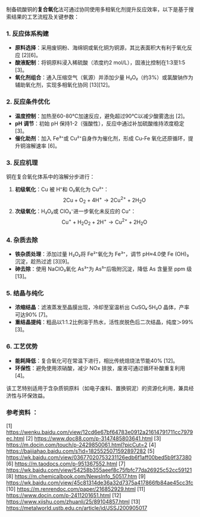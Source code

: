 制备硫酸铜的**复合氧化**法可通过协同使用多相氧化剂提升反应效率，以下是基于搜索结果的工艺流程及关键参数：

### 1. **反应体系构建**
- **原料选择**：采用废铜粉、海绵铜或氧化铜为铜源，其比表面积大有利于氧化反应 [2][6]。
- **酸液配制**：将铜原料浸入稀硫酸（浓度约2 mol/L），固液比控制在1:3至1:5 [3]。
- **氧化剂组合**：通入压缩空气（氧源）并添加少量 H₂O₂（约3%）或氯酸钠作为辅助氧化剂，实现多相氧化协同 [13][12]。

### 2. **反应条件优化**
- **温度控制**：加热至60-80℃加速反应，避免超过90℃以减少酸雾逸出 [2]。
- **pH 调节**：初始 pH 保持1-2（强酸性），反应中通过补加硫酸维持浓度稳定 [3]。
- **催化助剂**：加入 Fe³⁺或 Cu²⁺自身作为催化剂，形成 Cu-Fe 氧化还原循环，提升铜溶解速率 [6]。

### 3. **反应机理**
铜在复合氧化体系中的溶解分步进行：
1. **初级氧化**：Cu 被 H⁺和 O₂氧化为 Cu²⁺：
   $$2\text{Cu} + \text{O}_2 + 4\text{H}^+ \rightarrow 2\text{Cu}^{2+} + 2\text{H}_2\text{O}$$
2. **次级氧化**：H₂O₂或 ClO₃⁻进一步氧化未反应的 Cu⁺：
   $$\text{Cu}^+ + \text{H}_2\text{O}_2 + 2\text{H}^+ \rightarrow \text{Cu}^{2+} + 2\text{H}_2\text{O}$$

### 4. **杂质去除**
- **铁杂质处理**：添加过量 H₂O₂将 Fe²⁺氧化为 Fe³⁺，调节 pH≈4.0使 Fe (OH)₃沉淀，趁热过滤 [3][9]。
- **砷去除**：使用 NaClO₃氧化 As³⁺为 As⁵⁺后吸附沉淀，降低 As 含量至 ppm 级 [13]。

### 5. **结晶与纯化**
- **浓缩结晶**：滤液蒸发至晶膜出现，冷却至室温析出 CuSO₄·5H₂O 晶体，产率可达90% [7]。
- **重结晶提纯**：粗品以1:1.2比例溶于热水，活性炭脱色后二次结晶，纯度＞99% [3]。

### 6. **工艺优势**
- **能耗降低**：复合氧化可在常温下进行，相比传统焙烧法节能40% [12]。
- **环保性**：避免使用浓硝酸，减少 NOx 排放，废液可通过循环补酸重复利用 [4]。

该工艺特别适用于含杂质铜原料（如电子废料、置换铜泥）的资源化利用，兼具经济性与环保效益。

### 参考资料 ：
[1] https://wenku.baidu.com/view/12cd6e67bf64783e0912a21614791711cc7979ec.html
[2] https://www.doc88.com/p-3147485803641.html
[3] https://m.docin.com/touch/p-2429850061.html?picCut=2
[4] https://baijiahao.baidu.com/s?id=1825525071592897282
[5] https://wk.baidu.com/view/03677020753231126edb6f1aff00bed5b9f37380
[6] https://m.taodocs.com/p-951367552.html
[7] https://wk.baidu.com/view/54258b355aeef8c75fbfc77da26925c52cc59121
[8] https://m.chemicalbook.com/NewsInfo_50517.htm
[9] https://wk.baidu.com/view/45c81314de36a32d7375a417866fb84ae45cc3fc
[10] https://m.renrendoc.com/paper/216852929.html
[11] https://www.docin.com/p-2411201651.html
[12] https://www.xjishu.com/zhuanli/25/89104857.html
[13] https://metalworld.ustb.edu.cn/article/id/JSSJ200905017